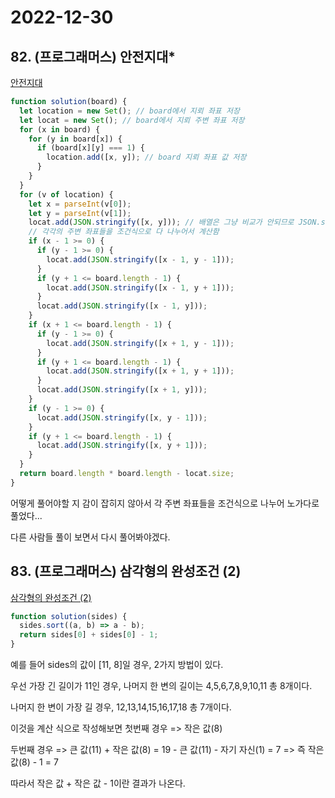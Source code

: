 # 2022-12-30

## 82. (프로그래머스) 안전지대\*

[안전지대](https://school.programmers.co.kr/learn/courses/30/lessons/120866)

```js
function solution(board) {
  let location = new Set(); // board에서 지뢰 좌표 저장
  let locat = new Set(); // board에서 지뢰 주변 좌표 저장
  for (x in board) {
    for (y in board[x]) {
      if (board[x][y] === 1) {
        location.add([x, y]); // board 지뢰 좌표 값 저장
      }
    }
  }
  for (v of location) {
    let x = parseInt(v[0]);
    let y = parseInt(v[1]);
    locat.add(JSON.stringify([x, y])); // 배열은 그냥 비교가 안되므로 JSON.stringify을 사용해서 문자열로 변환 후 비교
    // 각각의 주변 좌표들을 조건식으로 다 나누어서 계산함
    if (x - 1 >= 0) {
      if (y - 1 >= 0) {
        locat.add(JSON.stringify([x - 1, y - 1]));
      }
      if (y + 1 <= board.length - 1) {
        locat.add(JSON.stringify([x - 1, y + 1]));
      }
      locat.add(JSON.stringify([x - 1, y]));
    }
    if (x + 1 <= board.length - 1) {
      if (y - 1 >= 0) {
        locat.add(JSON.stringify([x + 1, y - 1]));
      }
      if (y + 1 <= board.length - 1) {
        locat.add(JSON.stringify([x + 1, y + 1]));
      }
      locat.add(JSON.stringify([x + 1, y]));
    }
    if (y - 1 >= 0) {
      locat.add(JSON.stringify([x, y - 1]));
    }
    if (y + 1 <= board.length - 1) {
      locat.add(JSON.stringify([x, y + 1]));
    }
  }
  return board.length * board.length - locat.size;
}
```

어떻게 풀어야할 지 감이 잡히지 않아서 각 주변 좌표들을 조건식으로 나누어 노가다로 풀었다...

다른 사람들 풀이 보면서 다시 풀어봐야겠다.

## 83. (프로그래머스) 삼각형의 완성조건 (2)

[삼각형의 완성조건 (2)](https://school.programmers.co.kr/learn/courses/30/lessons/120868)

```js
function solution(sides) {
  sides.sort((a, b) => a - b);
  return sides[0] + sides[0] - 1;
}
```

예를 들어 sides의 값이 [11, 8]일 경우, 2가지 방법이 있다.

우선 가장 긴 길이가 11인 경우, 나머지 한 변의 길이는 4,5,6,7,8,9,10,11 총 8개이다.

나머지 한 변이 가장 길 경우, 12,13,14,15,16,17,18 총 7개이다.

이것을 계산 식으로 작성해보면 첫번째 경우 => 작은 값(8)

두번째 경우 => 큰 값(11) + 작은 값(8) = 19 - 큰 값(11) - 자기 자신(1) = 7 => 즉 작은 값(8) - 1 = 7

따라서 작은 값 + 작은 값 - 1이란 결과가 나온다.
